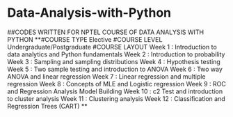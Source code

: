 # Data-Analysis-with-Python

##CODES WRITTEN FOR NPTEL COURSE OF DATA ANALYSIS WITH PYTHON
**#COURSE TYPE
Elective
#COURSE LEVEL
Undergraduate/Postgraduate
#COURSE LAYOUT
Week 1	:	Introduction to data analytics and Python fundamentals
Week 2	:	Introduction to probability
Week 3	:	Sampling and sampling distributions
Week 4	:	Hypothesis testing
Week 5	:	Two sample testing and introduction to ANOVA
Week 6	:	Two way ANOVA and linear regression
Week 7	:	Linear regression and multiple regression
Week 8	:	Concepts of MLE and Logistic regression
Week 9	:	ROC and Regression Analysis Model Building
Week 10	:	c2 Test and introduction to cluster analysis
Week 11	:	Clustering analysis
Week 12	:	Classification and Regression Trees (CART)
**
